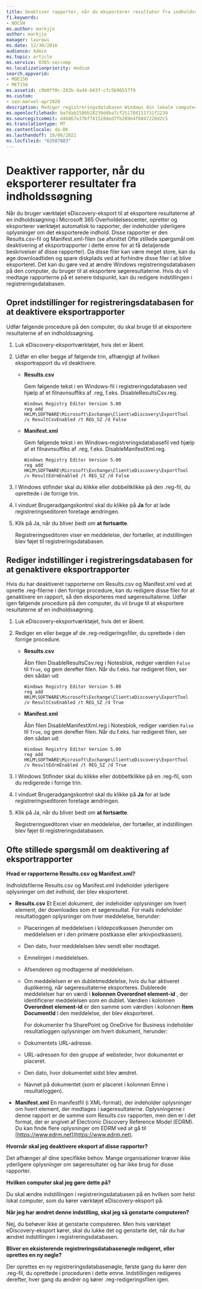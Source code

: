 ```yaml
---
title: Deaktiver rapporter, når du eksporterer resultater fra indholdssøgning
f1.keywords:
- NOCSH
ms.author: markjjo
author: markjjo
manager: laurawi
ms.date: 12/30/2016
audience: Admin
ms.topic: article
ms.service: O365-seccomp
ms.localizationpriority: medium
search.appverid:
- MOE150
- MET150
ms.assetid: c9b0ff0c-282b-4a44-b43f-cfc5b96557f9
ms.custom:
- seo-marvel-apr2020
description: Rediger registreringsdatabasen Windows din lokale computer for at deaktivere rapporter, når du eksporterer resultaterne af en indholdssøgning fra Microsoft 365 Overholdelsescenter.
ms.openlocfilehash: bafdab1586b28239ddba7cf251704111731f2239
ms.sourcegitcommit: d4b867e37bf741528ded7fb289e4f6847228d2c5
ms.translationtype: MT
ms.contentlocale: da-DK
ms.lasthandoff: 10/06/2021
ms.locfileid: "63587883"
---
```

# <a name="disable-reports-when-you-export-content-search-results"></a>Deaktiver rapporter, når du eksporterer resultater fra indholdssøgning

Når du bruger værktøjet eDiscovery-eksport til at eksportere resultaterne af en indholdssøgning i Microsoft 365 Overholdelsescenter, opretter og eksporterer værktøjet automatisk to rapporter, der indeholder yderligere oplysninger om det eksporterede indhold. Disse rapporter er den Results.csv-fil og Manifest.xml-filen (se afsnittet Ofte stillede spørgsmål om [](#frequently-asked-questions-about-disabling-export-reports) deaktivering af eksportrapporter i dette emne for at få detaljerede beskrivelser af disse rapporter). Da disse filer kan være meget store, kan du øge downloadtiden og spare diskplads ved at forhindre disse filer i at blive eksporteret. Det kan du gøre ved at ændre Windows registreringsdatabasen på den computer, du bruger til at eksportere søgeresultaterne. Hvis du vil medtage rapporterne på et senere tidspunkt, kan du redigere indstillingen i registreringsdatabasen. 
  
## <a name="create-registry-settings-to-disable-the-export-reports"></a>Opret indstillinger for registreringsdatabasen for at deaktivere eksportrapporter

Udfør følgende procedure på den computer, du skal bruge til at eksportere resultaterne af en indholdssøgning.
  
1. Luk eDiscovery-eksportværktøjet, hvis det er åbent.
    
2. Udfør en eller begge af følgende trin, afhængigt af hvilken eksportrapport du vil deaktivere.
    
    - **Results.csv**
    
      Gem følgende tekst i en Windows-fil i registreringsdatabasen ved hjælp af et filnavnsuffiks af .reg, f.eks. DisableResultsCsv.reg.
    
      ```text
      Windows Registry Editor Version 5.00
      reg add HKLM\SOFTWARE\Microsoft\Exchange\Client\eDiscovery\ExportTool /v ResultCsvEnabled /t REG_SZ /d False 
      ```

    - **Manifest.xml**
    
      Gem følgende tekst i en Windows-registreringsdatabasefil ved hjælp af et filnavnsuffiks af .reg, f.eks. DisableManifestXml.reg.
    
      ```text
      Windows Registry Editor Version 5.00
      reg add HKLM\SOFTWARE\Microsoft\Exchange\Client\eDiscovery\ExportTool /v ResultEdrmEnabled /t REG_SZ /d False 
      ```

3. I Windows stifinder skal du klikke eller dobbeltklikke på den .reg-fil, du oprettede i de forrige trin.
    
4. I vinduet Brugeradgangskontrol skal du klikke på **Ja** for at lade registreringseditoren foretage ændringen. 
    
5. Klik på Ja, når du bliver bedt om **at fortsætte**.
    
    Registreringseditoren viser en meddelelse, der fortæller, at indstillingen blev føjet til registreringsdatabasen.
  
## <a name="edit-registry-settings-to-re-enable-the-export-reports"></a>Rediger indstillinger i registreringsdatabasen for at genaktivere eksportrapporter

Hvis du har deaktiveret rapporterne om Results.csv og Manifest.xml ved at oprette .reg-filerne i den forrige procedure, kan du redigere disse filer for at genaktivere en rapport, så den eksporteres med søgeresultaterne. Udfør igen følgende procedure på den computer, du vil bruge til at eksportere resultaterne af en indholdssøgning.
  
1. Luk eDiscovery-eksportværktøjet, hvis det er åbent.
    
2. Rediger en eller begge af de .reg-redigeringsfiler, du oprettede i den forrige procedure.
    
    - **Results.csv**
    
        Åbn filen DisableResultsCsv.reg i Notesblok, rediger værdien `False` til `True`, og gem derefter filen. Når du f.eks. har redigeret filen, ser den sådan ud:
    
        ```text
        Windows Registry Editor Version 5.00
      reg add HKLM\SOFTWARE\Microsoft\Exchange\Client\eDiscovery\ExportTool /v ResultCsvEnabled /t REG_SZ /d True
        ```

    - **Manifest.xml**
    
        Åbn filen DisableManifestXml.reg i Notesblok, rediger værdien `False` til `True`, og gem derefter filen. Når du f.eks. har redigeret filen, ser den sådan ud:
    
      ```text
      Windows Registry Editor Version 5.00
      reg add HKLM\SOFTWARE\Microsoft\Exchange\Client\eDiscovery\ExportTool /v ResultEdrmEnabled /t REG_SZ /d True
      ```

3. I Windows Stifinder skal du klikke eller dobbeltklikke på en .reg-fil, som du redigerede i forrige trin.
    
4. I vinduet Brugeradgangskontrol skal du klikke på **Ja** for at lade registreringseditoren foretage ændringen. 
    
5. Klik på Ja, når du bliver bedt om **at fortsætte**.
    
    Registreringseditoren viser en meddelelse, der fortæller, at indstillingen blev føjet til registreringsdatabasen.
  
## <a name="frequently-asked-questions-about-disabling-export-reports"></a>Ofte stillede spørgsmål om deaktivering af eksportrapporter

 **Hvad er rapporterne Results.csv og Manifest.xml?**
  
Indholdsfilerne Results.csv og Manifest.xml indeholder yderligere oplysninger om det indhold, der blev eksporteret.
  
- **Results.csv** Et Excel dokument, der indeholder oplysninger om hvert element, der downloades som et søgeresultat. For mails indeholder resultatloggen oplysninger om hver meddelelse, herunder: 
    
  - Placeringen af meddelelsen i kildepostkassen (herunder om meddelelsen er i den primære postkasse eller arkivpostkassen).
    
  - Den dato, hvor meddelelsen blev sendt eller modtaget.
    
  - Emnelinjen i meddelelsen.
    
  - Afsenderen og modtagerne af meddelelsen.
    
  - Om meddelelsen er en dubletmeddelelse, hvis du har aktiveret duplikering, når søgeresultaterne eksporteres. Dublerede meddelelser har en værdi i **kolonnen Overordnet element-id** , der identificerer meddelelsen som en dublet. Værdien i kolonnen **Overordnet element-id** er den samme som værdien i kolonnen **Item DocumentId** i den meddelelse, der blev eksporteret. 
    
    For dokumenter fra SharePoint og OneDrive for Business indeholder resultatloggen oplysninger om hvert dokument, herunder:
    
  - Dokumentets URL-adresse.
    
  - URL-adressen for den gruppe af websteder, hvor dokumentet er placeret.
    
  - Den dato, hvor dokumentet sidst blev ændret.
    
  - Navnet på dokumentet (som er placeret i kolonnen Emne i resultatloggen).
    
- **Manifest.xml** En manifestfil (i XML-format), der indeholder oplysninger om hvert element, der medtages i søgeresultaterne. Oplysningerne i denne rapport er de samme som Results.csv rapporten, men den er i det format, der er angivet af Electronic Discovery Reference Model (EDRM). Du kan finde flere oplysninger om EDRM ved at gå til [https://www.edrm.net](https://www.edrm.net).
    
 **Hvornår skal jeg deaktivere eksport af disse rapporter?**
  
Det afhænger af dine specifikke behov. Mange organisationer kræver ikke yderligere oplysninger om søgeresultater og har ikke brug for disse rapporter.
  
 **Hvilken computer skal jeg gøre dette på?**
  
 Du skal ændre indstillingen i registreringsdatabasen på en hvilken som helst lokal computer, som du kører værktøjet eDiscovery-eksport på. 
  
 **Når jeg har ændret denne indstilling, skal jeg så genstarte computeren?**
  
Nej, du behøver ikke at genstarte computeren. Men hvis værktøjet eDiscovery-eksport kører, skal du lukke det og genstarte det, når du har ændret indstillingen i registreringsdatabasen.
  
 **Bliver en eksisterende registreringsdatabasenøgle redigeret, eller oprettes en ny nøgle?**
  
Der oprettes en ny registreringsdatabasenøgle, første gang du kører den .reg-fil, du oprettede i proceduren i dette emne. Indstillingen redigeres derefter, hver gang du ændrer og kører .reg-redigeringsfilen igen.
